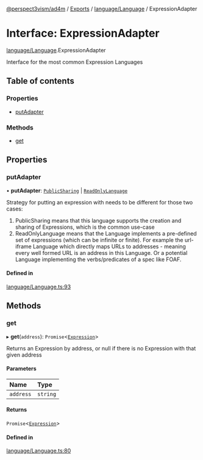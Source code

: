 [@perspect3vism/ad4m](../README.md) / [Exports](../modules.md) / [language/Language](../modules/language_Language.md) / ExpressionAdapter

# Interface: ExpressionAdapter

[language/Language](../modules/language_Language.md).ExpressionAdapter

Interface for the most common Expression Languages

## Table of contents

### Properties

- [putAdapter](language_Language.ExpressionAdapter.md#putadapter)

### Methods

- [get](language_Language.ExpressionAdapter.md#get)

## Properties

### putAdapter

• **putAdapter**: [`PublicSharing`](language_Language.PublicSharing.md) \| [`ReadOnlyLanguage`](language_Language.ReadOnlyLanguage.md)

Strategy for putting an expression with needs to be different
for those two cases:
1. PublicSharing means that this language supports the creation
   and sharing of Expressions, which is the common use-case
2. ReadOnlyLanguage means that the Language implements a pre-defined
   set of expressions (which can be infinite or finite).
   For example the url-iframe Language which directly maps URLs to
   addresses - meaning every well formed URL is an address in this
   Language. Or a potential Language implementing the verbs/predicates
   of a spec like FOAF.

#### Defined in

[language/Language.ts:93](https://github.com/perspect3vism/ad4m/blob/6c5aaad/src/language/Language.ts#L93)

## Methods

### get

▸ **get**(`address`): `Promise`<[`Expression`](../classes/expression_Expression.Expression.md)\>

Returns an Expression by address, or null if there is no Expression
with that given address

#### Parameters

| Name | Type |
| :------ | :------ |
| `address` | `string` |

#### Returns

`Promise`<[`Expression`](../classes/expression_Expression.Expression.md)\>

#### Defined in

[language/Language.ts:80](https://github.com/perspect3vism/ad4m/blob/6c5aaad/src/language/Language.ts#L80)
